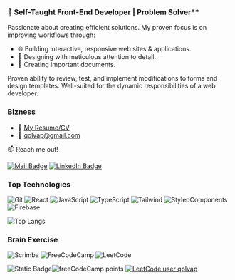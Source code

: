 ### 🚀 Self-Taught Front-End Developer | Problem Solver**

Passionate about creating efficient solutions. My proven focus is on improving workflows through:

- 🌐 Building interactive, responsive web sites & applications.
- 🎨 Designing with meticulous attention to detail.
- 📑 Creating important documents.
  
Proven ability to review, test, and implement modifications to forms and design templates. Well-suited for the dynamic responsibilities of a web developer.

### Bizness
- :paperclip: [My Resume/CV](https://read.cv/qolvap)
- :email: qolvap@gmail.com 
<!---
qolvap/qolvap is a ✨ special ✨ repository because its `README.md` (this file) appears on your GitHub profile.
You can click the Preview link to take a look at your changes.
--->

:mailbox: Reach me out!

[![Mail Badge](https://img.shields.io/badge/Gmail-D14836?style=for-the-badge&logo=gmail&logoColor=white)](mailto:qolvap@gmail.com)
[![LinkedIn Badge](https://img.shields.io/badge/LinkedIn-0077B5?style=for-the-badge&logo=linkedin&logoColor=white)](https://www.linkedin.com/in/qolvap/)
### Top Technologies
![Git](https://img.shields.io/badge/GIT-E44C30?style=for-the-badge&logo=git&logoColor=white)
![React](https://img.shields.io/badge/React-20232A?style=for-the-badge&logo=react&logoColor=61DAFB)
![JavaScript](https://img.shields.io/badge/JavaScript-323330?style=for-the-badge&logo=javascript&logoColor=F7DF1E)
![TypeScript](https://img.shields.io/badge/TypeScript-007ACC?style=for-the-badge&logo=typescript&logoColor=white)
![Tailwind](https://img.shields.io/badge/Tailwind_CSS-38B2AC?style=for-the-badge&logo=tailwind-css&logoColor=white)
![StyledComponents](https://img.shields.io/badge/styled--components-DB7093?style=for-the-badge&logo=styled-components&logoColor=white)
![Firebase](https://img.shields.io/badge/Firebase-039BE5?style=for-the-badge&logo=Firebase&logoColor=white)

![Top Langs](https://github-readme-stats.vercel.app/api/top-langs/?username=qolvap&layout=compact)

### Brain Exercise
![Scrimba](https://img.shields.io/badge/scrimba-2B283A?style=for-the-badge&logo=scrimba&logoColor=white)
![FreeCodeCamp](https://img.shields.io/badge/Freecodecamp-%23123.svg?&style=for-the-badge&logo=freecodecamp&logoColor=green)
![LeetCode](https://img.shields.io/badge/LeetCode-000000?style=for-the-badge&logo=LeetCode&logoColor=#d16c06)


<img alt="Static Badge" src="https://img.shields.io/badge/freecodecamp-black">![freeCodeCamp points](https://img.shields.io/freecodecamp/points/qolvap) [![LeetCode user qolvap](https://img.shields.io/badge/dynamic/json?style=plastic&labelColor=black&color=%23ffa116&label=Solved&query=solvedOverTotal&url=https%3A%2F%2Fleetcode-badge.vercel.app%2Fapi%2Fusers%2Fqolvap&logo=leetcode&logoColor=yellow)](https://leetcode.com/qolvap/) 


